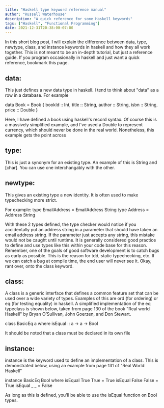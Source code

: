 ```yaml
---
title: "Haskell type keyword reference manual"
author: "Russell Waterhouse"
description: "A quick reference for some Haskell keywords"
tags: ["Haskell", "Functional Programming"]
date: 2021-12-31T20:38:00-07:00
---
```


In this short blog post, I will explain the difference between data, type, newtype, class, and instance keywords in haskell and how they all work together. This is not meant to be an in-depth tutorial, but just a reference guide. If you program occasionally in haskell and just want a quick reference, bookmark this page.

## data:

This just defines a new data type in haskell. I tend to think about "data" as a row in a database. For example

data Book = Book {
  bookId :: Int,
  title :: String,
  author :: String,
  isbn :: String,
  price :: Double
}

Here, I have defined a book using haskell's record syntax. Of course this is a massively simplified example, and I've used a Double to represent currency, which should never be done in the real world. Nonetheless, this example gets the point across

## type:

This is just a synonym for an existing type. An example of this is String and [char].
You can use one interchangably with the other.

## newtype:

This gives an existing type a new identity. It is often used to make typechecking more strict.

For example:
type EmailAddress = EmailAddress String
type Address = Address String

With these 2 types defined, the type checker would notice if you accidentally put an address string in a parameter that should have taken an email address string. If the parameter just accepts any string, this mistake would not be caught until runtime. It is generally considered good practice to define and use types like this within your code base for this reason. Remember, one of the goals of good software development is to catch bugs as early as possible. This is the reason for tdd, static typechecking, etc. If we can catch a bug at compile time, the end user will never see it. Okay, rant over, onto the class keyword.

## class:

A class is a generic interface that defines a common feature set that can be used over a wide variety of types. Examples of this are ord (for ordering) or eq (for testing equality) in haskell. A simplified implementation of the eq typeclass is shown below, taken from page 130 of the book "Real world Haskell" by Bryan O’Sullivan, John Goerzen, and Don Stewart.

class BasicEq a where
isEqual :: a -> a -> Bool

It should be noted that a class must be declared in its own file

## instance:

instance is the keyword used to define an implementation of a class. This is demonstrated below,
using an example from page 131 of "Real World Haskell"

instance BasicEq Bool where
isEqual True True = True
isEqual False False = True
isEqual _ _ = False

As long as this is defined, you'll be able to use the isEqual function on Bool types.
